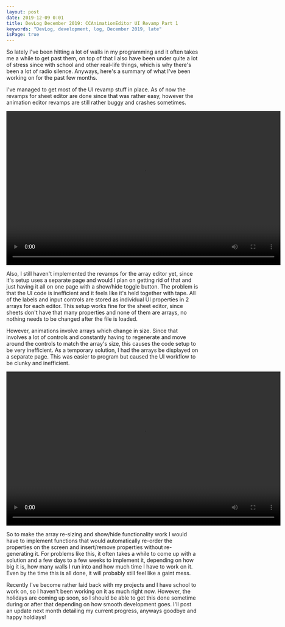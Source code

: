 ```yaml
---
layout: post
date: 2019-12-09 0:01
title: DevLog December 2019: CCAnimationEditor UI Revamp Part 1
keywords: "DevLog, development, log, December 2019, late"
isPage: true
---
```


So lately I've been hitting a lot of walls in my programming and it often takes me a while to get past them, on top of that I also have been under quite a lot of stress since with school and other real-life things, which is why there's been a lot of radio silence. Anyways, here's a summary of what I've been working on for the past few months.

I've managed to get most of the UI revamp stuff in place. As of now the revamps for sheet editor are done since that was rather easy, however the animation editor revamps are still rather buggy and crashes sometimes. 

<video width="720" height="405" controls>
  <source src="/videos/CCAENewSheetEditor.mp4" type="video/mp4">
</video>

Also, I still haven't implemented the revamps for the array editor yet, since it's setup uses a separate page and would I plan on getting rid of that and just having it all on one page with a show/hide toggle button. The problem is that the UI code is inefficient and it feels like it's held together with tape. All of the labels and input controls are stored as individual UI properties in 2 arrays for each editor. This setup works fine for the sheet editor, since sheets don't have that many properties and none of them are arrays, no nothing needs to be changed after the file is loaded. 

However, animations involve arrays which change in size. Since that involves a lot of controls and constantly having to regenerate and move around the controls to match the array's size, this causes the code setup to be very inefficient. As a temporary solution, I had the arrays be displayed on a separate page. This was easier to program but caused the UI workflow to be clunky and inefficient. 

<video width="720" height="405" controls>
  <source src="/videos/CCAE2DArrayEditor.mp4" type="video/mp4">
</video>

So to make the array re-sizing and show/hide functionality work I would have to implement functions that would automatically re-order the properties on the screen and insert/remove properties without re-generating it. For problems like this, it often takes a while to come up with a solution and a few days to a few weeks to implement it, depending on how big it is, how many walls I run into and how much time I have to work on it. Even by the time this is all done, it will probably still feel like a gaint mess.

Recently I've become rather laid back with my projects and I have school to work on, so I haven't been working on it as much right now. However, the holidays are coming up soon, so I should be able to get this done sometime during or after that depending on how smooth development goes. I'll post an update next month detailing my current progress, anyways goodbye and happy holdiays!